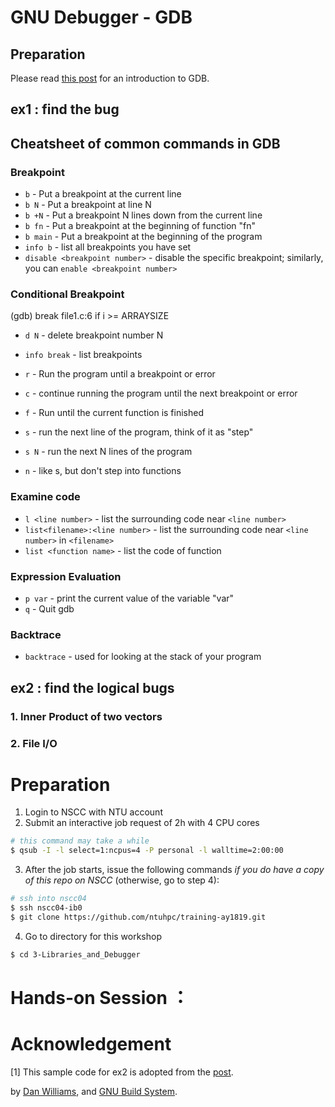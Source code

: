 # GNU Debugger - GDB

## Preparation 
Please read [this post](../reference/gdb-tutorial-handout.pdf) for an introduction to GDB.

## ex1 : find the bug


## Cheatsheet of common commands in GDB


### Breakpoint
* `b` - Put a breakpoint at the current line
* `b N` - Put a breakpoint at line N
* `b +N` - Put a breakpoint N lines down from the current line
* `b fn` - Put a breakpoint at the beginning of function "fn"
* `b main` - Put a breakpoint at the beginning of the program
* `info b` - list all breakpoints you have set
* `disable <breakpoint number>` - disable the specific breakpoint; similarly, you can `enable <breakpoint number>`


### Conditional Breakpoint
(gdb) break file1.c:6 if i >= ARRAYSIZE

* `d N` - delete breakpoint number N
* `info break` - list breakpoints

* `r` - Run the program until a breakpoint or error
* `c` - continue running the program until the next breakpoint or error

* `f` - Run until the current function is finished
* `s` - run the next line of the program, think of it as "step"
* `s N` - run the next N lines of the program
* `n` - like s, but don't step into functions

### Examine code
* `l <line number>` - list the surrounding code near `<line number>`
* `list<filename>:<line number>`  - list the surrounding code near `<line number>` in `<filename>`
* `list <function name>` - list the code of function

### Expression Evaluation
* `p var` - print the current value of the variable "var"
* `q` - Quit gdb

### Backtrace
* `backtrace` - used for looking at the stack of your program

## ex2 : find the logical bugs

### 1. Inner Product of two vectors

### 2. File I/O

# Preparation
1. Login to NSCC with NTU account
2. Submit an interactive job request of 2h with 4 CPU cores
```bash
# this command may take a while
$ qsub -I -l select=1:ncpus=4 -P personal -l walltime=2:00:00
```
3. After the job starts, issue the following commands *if you do have a copy of this repo on NSCC* (otherwise, go to step 4):
```bash
# ssh into nscc04 
$ ssh nscc04-ib0
$ git clone https://github.com/ntuhpc/training-ay1819.git
```
4. Go to directory for this workshop
```bash
$ cd 3-Libraries_and_Debugger
```

# Hands-on Session ：

# Acknowledgement
[1] This sample code for ex2 is adopted from the [post](http://www.stat.purdue.edu/~liu105/STAT598G_lab/lab6.pdf). 

by [Dan Williams](http://www.pyrento.net/), and [GNU Build System](https://www.gnu.org/software/autoconf/manual/autoconf.html#The-GNU-Build-System).
